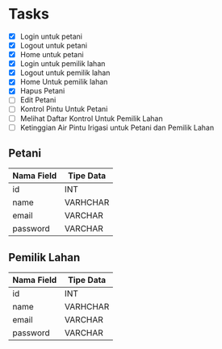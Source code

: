 # Tasks

- [x] Login untuk petani
- [x] Logout untuk petani
- [x] Home untuk petani
- [x] Login untuk pemilik lahan
- [x] Logout untuk pemilik lahan
- [x] Home Untuk pemilik lahan
- [x] Hapus Petani
- [ ] Edit Petani
- [ ] Kontrol Pintu Untuk Petani
- [ ] Melihat Daftar Kontrol Untuk Pemilik Lahan
- [ ] Ketinggian Air Pintu Irigasi untuk Petani dan Pemilik Lahan

## Petani

| Nama Field | Tipe Data |
| ---------- | --------- |
| id         | INT       |
| name       | VARHCHAR  |
| email      | VARCHAR   |
| password   | VARCHAR   |

## Pemilik Lahan

| Nama Field | Tipe Data |
| ---------- | --------- |
| id         | INT       |
| name       | VARHCHAR  |
| email      | VARCHAR   |
| password   | VARCHAR   |
